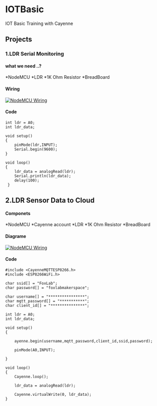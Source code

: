 # IOTBasic 
IOT Basic Training with Cayenne 

## Projects 

### 1.LDR Serial Monitoring 

#### what we need ..?

*NodeMCU
*LDR
*1K Ohm Resistor 
*BreadBoard

#### Wiring 

[![NodeMCU Wiring](https://github.com/salmanfarisvp/IOTBasic/blob/master/iotTrainigOne.PNG?raw=true)](Wiring )

#### Code

```
int ldr = A0;
int ldr_data;

void setup() 
{
    pinMode(ldr,INPUT);
    Serial.begin(9600);
}

void loop()
{
    ldr_data = analogRead(ldr);
    Serial.println(ldr_data);
    delay(100);
 }
```

## 2.LDR Sensor Data to Cloud

#### Componets 

*NodeMCU
*Cayenne account
*LDR
*1K Ohm Resistor 
*BreadBoard

#### Diagrame

[![NodeMCU Wiring](https://github.com/salmanfarisvp/IOTBasic/blob/master/iotTrainigTwo.PNG?raw=true)](Wiring )

#### Code

```
#include <CayenneMQTTESP8266.h>
#include <ESP8266WiFi.h>

char ssid[] = "FoxLab";
char password[] = "foxlabmakerspace";

char username[] = "****************";
char mqtt_password[] = "***********";
char client_id[] = "***************";

int ldr = A0;
int ldr_data;

void setup()
{

    ayenne.begin(username,mqtt_password,client_id,ssid,password);

    pinMode(A0,INPUT);
  
}

void loop()
{
    Cayenne.loop();
  
    ldr_data = analogRead(ldr);

    Cayenne.virtualWrite(0, ldr_data);
}


```


